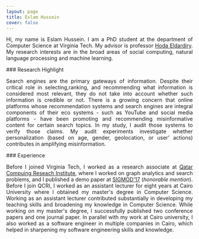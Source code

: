 ```yaml
---
layout: page
title: Eslam Hussein
cover: false
---
```


<p align="justify">Hi, my name is Eslam Hussein. I am a PhD student at the department of Computer Science at Virginia Tech. My advisor is professor <a href="https://www.linkedin.com/in/eldardiry/">Hoda Eldardiry</a>. My research interests are in the broad areas of social computing, natural language processing and machine learning.</p>
### Research Highlight

<p align="justify">Search engines are the primary gateways of information. Despite their critical role in selecting,ranking, and recommending what information is considered most relevant, they do not take into account whether such information is credible or not. There is a growing concern that online platforms whose recommendation systems and search engines are integral components of their eco systems - such as YouTube and social media platforms - have been promoting and recommending misinformative content for certain search topics. In my study, I audit those systems to verify those claims. My audit experiments investigate whether personalization (based on age, gender, geolocation, or user’ actions) contributes in amplifying misinformation.</p>
### Experience
<p align="justify">Before I joined Virginia Tech, I worked as a research associate at <a href="https://www.hbku.edu.qa/en/staff/eslam-ali-hassan-hussein">Qatar Compuing Reseach Institute</a>, where I worked on graph analytics and search problems, and I published a demo paper at <a href="https://sigmod.org/sigmod-awards/sigmod-best-demonstration-award/">SIGMOD'17</a> (<i>honorable mention</i>). Before I join QCRI, I worked as an assistant lecturer for eight years at Cairo University where I obtained my master's degree in Computer Science. Working as an assistant lecturer contributed substantially in developing my teaching skills and broadening my knowledge in Computer Science. While working on my master's degree, I successfully published two conference papers and one journal paper. In parallel with my work at Cairo university, I also worked as a software engineer in multiple companies in Cairo, which helped in sharpening my software engineering skills and knowledge.</p>
